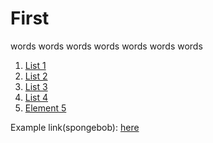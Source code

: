 # First

words words words words words words words

1. [List 1](example-file-name.md)
2. [List 2](the-second-name.md)
3. [List 3](3.md)
4. [List 4](one-more.md)
5. [Element 5](all-of-them-have-md.md)

Example link(spongebob): [here](https://youtu.be/e3fS1SOwLWU?si=zqapl_hB7tp6oMVL)
